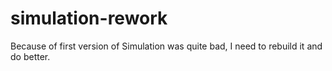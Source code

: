 # simulation-rework
Because of first version of Simulation was quite bad, I need to rebuild it and do better.
